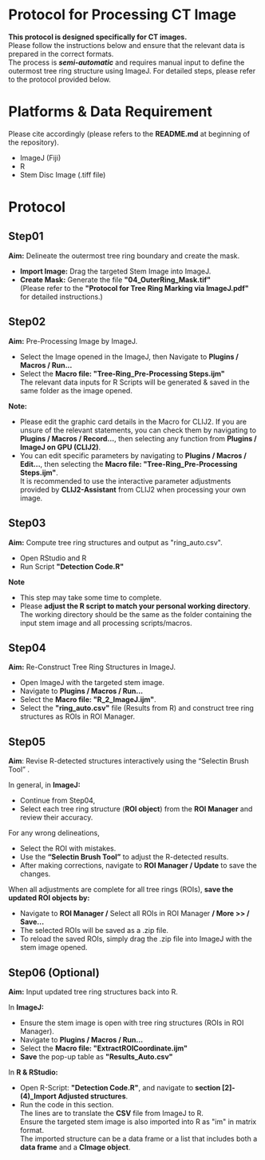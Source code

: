 # Protocol for Processing CT Image

**This protocol is designed specifically for CT images.**  
Please follow the instructions below and ensure that the relevant data is prepared in the correct formats.  
The process is ***semi-automatic*** and requires manual input to define the outermost tree ring structure using ImageJ. For detailed steps, please refer to the protocol provided below.  

# Platforms & Data Requirement
Please cite accordingly (please refers to the **README.md** at beginning of the repository).  

- ImageJ (Fiji)
- R
- Stem Disc Image (.tiff file)  

# Protocol  
## Step01
**Aim:** Delineate the outermost tree ring boundary and create the mask.  

- **Import Image:** Drag the targeted Stem Image into ImageJ.  
- **Create Mask:** Generate the file **"04_OuterRing_Mask.tif"**  
(Please refer to the **"Protocol for Tree Ring Marking via ImageJ.pdf"** for detailed instructions.)

## Step02
**Aim:** Pre-Processing Image by ImageJ.  

- Select the Image opened in the ImageJ, then Navigate to **Plugins / Macros / Run...**
- Select the **Macro file: "Tree-Ring_Pre-Processing Steps.ijm"**  
The relevant data inputs for R Scripts will be generated & saved in the same folder as the image opened.  

**Note:**  
- Please edit the graphic card details in the Macro for CLIJ2. If you are unsure of the relevant statements, you can check them by navigating to **Plugins / Macros / Record...**,
  then selecting any function from **Plugins / ImageJ on GPU (CLIJ2)**.
- You can edit specific parameters by navigating to **Plugins / Macros / Edit...**, then selecting the **Macro file: "Tree-Ring_Pre-Processing Steps.ijm"**.  
It is recommended to use the interactive parameter adjustments provided by **CLIJ2-Assistant** from CLIJ2 when processing your own image.  

## Step03
**Aim:** Compute tree ring structures and output as "ring_auto.csv".  

- Open RStudio and R  
- Run Script **"Detection Code.R"**  

**Note**  
- This step may take some time to complete.  
- Please **adjust the R script to match your personal working directory**.  
The working directory should be the same as the folder containing the input stem image and all processing scripts/macros.  

## Step04
**Aim:** Re-Construct Tree Ring Structures in ImageJ.  

- Open ImageJ with the targeted stem image.  
- Navigate to **Plugins / Macros / Run...**
- Select the **Macro file: "R_2_ImageJ.ijm"**.
- Select the **"ring_auto.csv"** file (Results from R) and construct tree ring structures as ROIs in ROI Manager. 

## Step05
**Aim**: Revise R-detected structures interactively using the “Selectin Brush Tool” .  

In general, in **ImageJ:**  
- Continue from Step04,  
- Select each tree ring structure (**ROI object**) from the **ROI Manager** and review their accuracy.  

For any wrong delineations,  
- Select the ROI with mistakes.  
- Use the **“Selectin Brush Tool”** to adjust the R-detected results.  
- After making corrections, navigate to **ROI Manager / Update** to save the changes.  

When all adjustments are complete for all tree rings (ROIs), **save the updated ROI objects by:**  
- Navigate to **ROI Manager /** Select all ROIs in ROI Manager **/ More >> / Save...**
- The selected ROIs will be saved as a .zip file.
- To reload the saved ROIs, simply drag the .zip file into ImageJ with the stem image opened.  

## Step06 (Optional)
**Aim:** Input updated tree ring structures back into R.  

In **ImageJ:**  
- Ensure the stem image is open with tree ring structures (ROIs in ROI Manager).  
- Navigate to **Plugins / Macros / Run...**  
- Select the **Macro file: "ExtractROICoordinate.ijm"**  
- **Save** the pop-up table as **"Results_Auto.csv"**  

In **R & RStudio:**  
- Open R-Script: **"Detection Code.R"**, and navigate to **section [2]-(4)_Import Adjusted structures**.  
- Run the code in this section.  
The lines are to translate the **CSV** file from ImageJ to R.  
Ensure the targeted stem image is also imported into R as "im" in matrix format.  
The imported structure can be a data frame or a list that includes both a **data frame** and a **CImage object**.


